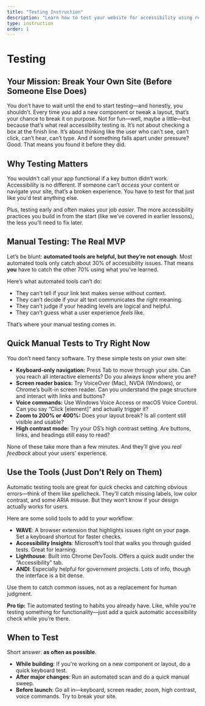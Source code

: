 ```yaml
---
title: "Testing Instruction"
description: "Learn how to test your website for accessibility using real tools and assistive tech—and why testing early and often makes all the difference."
type: instruction
order: 1
---
```


# Testing

<h2 class="subheading">Your Mission: Break Your Own Site (Before Someone Else Does)</h2>

You don’t have to wait until the end to start testing—and honestly, you shouldn’t. Every time you add a new component or tweak a layout, that’s your chance to break it on purpose. Not for fun—well, maybe a little—but because that’s what real accessibility testing is. It’s not about checking a box at the finish line. It’s about thinking like the user who can’t see, can’t click, can’t hear, can’t type. And if something falls apart under pressure? Good. That means you found it before they did.

## Why Testing Matters

You wouldn't call your app functional if a key button didn’t work. Accessibility is no different. If someone can’t _access_ your content or navigate your site, that’s a broken experience. You have to test for that just like you'd test anything else.

Plus, testing early and often makes your job _easier_. The more accessibility practices you build in from the start (like we’ve covered in earlier lessons), the less you’ll need to fix later.

## Manual Testing: The Real MVP

Let’s be blunt: **automated tools are helpful, but they’re not enough**. Most automated tools only catch about 30% of accessibility issues. That means **you** have to catch the other 70% using what you’ve learned.

Here’s what automated tools can’t do:

- They can’t tell if your link text makes sense without context.
- They can’t decide if your alt text communicates the right meaning.
- They can’t judge if your heading levels are logical and helpful.
- They can’t guess what a user experience _feels_ like.

That’s where your manual testing comes in.

## Quick Manual Tests to Try Right Now

You don’t need fancy software. Try these simple tests on your own site:

- **Keyboard-only navigation:** Press Tab to move through your site. Can you reach all interactive elements? Do you always know where you are?
- **Screen reader basics:** Try VoiceOver (Mac), NVDA (Windows), or Chrome’s built-in screen reader. Can you understand the page structure and interact with links and buttons?
- **Voice commands:** Use Windows Voice Access or macOS Voice Control. Can you say “Click [element]” and actually trigger it?
- **Zoom to 200% or 400%:** Does your layout break? Is all content still visible and usable?
- **High contrast mode:** Try your OS’s high contrast setting. Are buttons, links, and headings still easy to read?

None of these take more than a few minutes. And they’ll give you _real feedback_ about your users' experience.

## Use the Tools (Just Don’t Rely on Them)

Automatic testing tools are great for quick checks and catching obvious errors—think of them like spellcheck. They’ll catch missing labels, low color contrast, and some ARIA misuse. But they won’t know if your design actually works for users.

Here are some solid tools to add to your workflow:

- **WAVE**: A browser extension that highlights issues right on your page. Set a keyboard shortcut for faster checks.
- **Accessibility Insights**: Microsoft’s tool that walks you through guided tests. Great for learning.
- **Lighthouse**: Built into Chrome DevTools. Offers a quick audit under the “Accessibility” tab.
- **ANDI**: Especially helpful for government projects. Lots of info, though the interface is a bit dense.

Use them to catch common issues, not as a replacement for human judgment.

**Pro tip:** Tie automated testing to habits you already have. Like, while you're testing something for functionality—just add a quick automatic accessibility check while you’re there.

## When to Test

Short answer: **as often as possible**.

- **While building**: If you're working on a new component or layout, do a quick keyboard test.
- **After major changes**: Run an automated scan and do a quick manual sweep.
- **Before launch**: Go all in—keyboard, screen reader, zoom, high contrast, voice commands. Try to break your site.
